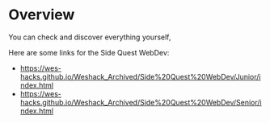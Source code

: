 # Overview

You can check and discover everything yourself,

Here are some links for the Side Quest WebDev:

- https://wes-hacks.github.io/Weshack_Archived/Side%20Quest%20WebDev/Junior/index.html
- https://wes-hacks.github.io/Weshack_Archived/Side%20Quest%20WebDev/Senior/index.html
